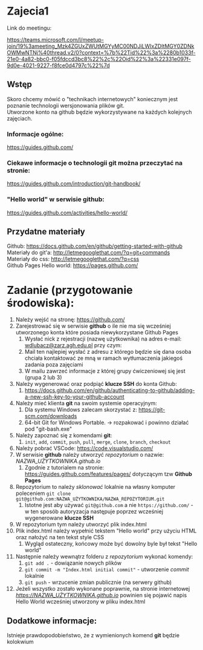 # Zajecia1

Link do meetingu:

https://teams.microsoft.com/l/meetup-join/19%3ameeting_Mzk4ZGUxZWUtMGYyMC00NDJiLWIxZDItMGY0ZDNkOWMwNTNj%40thread.v2/0?context=%7b%22Tid%22%3a%2280b1033f-21e0-4a82-bbc0-f05fdccd3bc8%22%2c%22Oid%22%3a%22331e097f-9d0e-4021-9227-f8fce0d4797c%22%7d

## Wstęp
Skoro chcemy mówić o "technikach internetowych" koniecznym jest poznanie technologii wersjonowania plików git.<br/>
Utworzone konto na github będzie wykorzystywane na każdych kolejnych zajęciach.

### Informacje ogólne:
https://guides.github.com/

### Ciekawe informacje o technologii git można przeczytać na stronie:
https://guides.github.com/introduction/git-handbook/

### "Hello world" w serwisie github:
https://guides.github.com/activities/hello-world/

## Przydatne materiały

Github: https://docs.github.com/en/github/getting-started-with-github<br/>
Materiały do git'a: http://letmegooglethat.com/?q=git+commands<br/>
Materiały do css: http://letmegooglethat.com/?q=css<br/>
Github Pages Hello world: https://pages.github.com/<br/>

# Zadanie (przygotowanie środowiska):

1. Należy wejść na stronę: https://github.com/
2. Zarejestrować się w serwisie **github** o ile nie ma się wcześniej utworzonego konta które posiada niewykorzystane Github Pages
    1. Wysłać nick z rejestracji (nazwę użytkownika) na adres e-mail: wdlubacz@zarz.agh.edu.pl przy czym: 
    2. Mail ten najlepiej wysłać z adresu z którego będzie się dana osoba chciała kontaktować ze mną w ramach wytłumaczenia jakiegoś zadania poza zajęciami
    3. W mailu zawrzeć informacje z której grupy ćwiczeniowej się jest (grupa 2 lub 3)
3. Należy wygenerować oraz podpiąć **klucze SSH** do konta Github:
    1. https://docs.github.com/en/github/authenticating-to-github/adding-a-new-ssh-key-to-your-github-account
5. Należy mieć klienta **git** na swoim systemie operacyjnym:
    1. Dla systemu Windows zalecam skorzystać z: https://git-scm.com/downloads
    2. 64-bit Git for Windows Portable. -> rozpakować i powinno działać pod "git-bash.exe"
6. Należy zapoznać się z komendami **git**:
    1. `init`, `add`, `commit`, `push`, `pull`, `merge`, `clone`, `branch`, `checkout`
7. Należy pobrać VSCode: https://code.visualstudio.com/
8. W serwisie **github** należy utworzyć *repozytorium* o nazwie: *NAZWA_UŻYTKOWNIKA.github.io*
    1. Zgodnie z tutorialem na stronie: https://guides.github.com/features/pages/ dotyczącym tzw **Github Pages**
9. Repozytorium to należy *sklonować* lokalnie na własny komputer poleceniem `git clone git@github.com:NAZWA_UŻYTKOWNIKA/NAZWA_REPOZYTORIUM.git`
    1. Istotne jest aby używać `git@github.com` a nie `https://github.com/` - w ten sposób autoryzacja następuje poprzez wcześniej wygenerowane **klucze SSH**
10. W repozytorium tym należy utworzyć plik index.html
11. Plik index.html należy wypełnić tekstem "Hello world" przy użyciu HTML oraz nałożyć na ten tekst style CSS
    1. Wygląd ostateczny, końcowy może być dowolny byle był tekst "Hello world"
12. Następnie należy wewnątrz folderu z *repozytorium* wykonać komendy:
    1. `git add .` - dowiązanie nowych plików
    2. `git commit -m "Index.html initial commit"` - utworzenie *commit* lokalnie
    3. `git push` - wrzucenie zmian publicznie (na serwery github)
13. Jeżeli wszystko zostało wykonane poprawnie, na stronie internetowej *https://NAZWA_UŻYTKOWNIKA.github.io* powinien się pojawić napis Hello World wcześniej utworzony w pliku index.html

## Dodatkowe informacje:

Istnieje prawdopodobieństwo, że z wymienionych komend **git** będzie kolokwium
